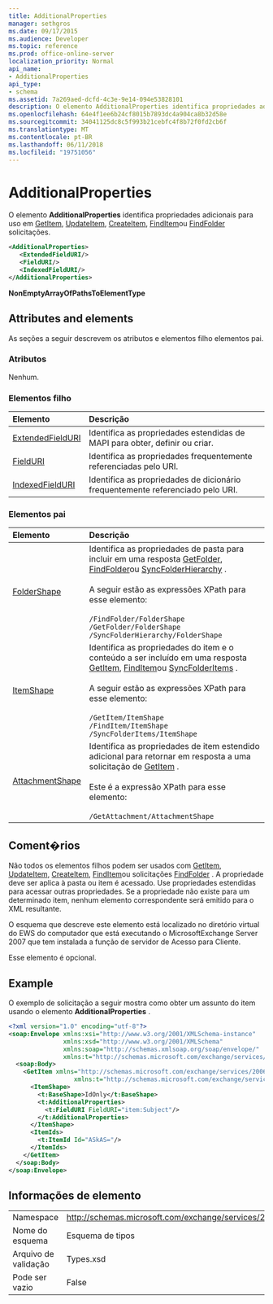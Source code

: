 ```yaml
---
title: AdditionalProperties
manager: sethgros
ms.date: 09/17/2015
ms.audience: Developer
ms.topic: reference
ms.prod: office-online-server
localization_priority: Normal
api_name:
- AdditionalProperties
api_type:
- schema
ms.assetid: 7a269aed-dcfd-4c3e-9e14-094e53828101
description: O elemento AdditionalProperties identifica propriedades adicionais para uso em GetItem, UpdateItem, CreateItem, FindItem ou FindFolder solicitações.
ms.openlocfilehash: 64e4f1ee6b24cf8015b7893dc4a904ca8b32d58e
ms.sourcegitcommit: 34041125dc8c5f993b21cebfc4f8b72f0fd2cb6f
ms.translationtype: MT
ms.contentlocale: pt-BR
ms.lasthandoff: 06/11/2018
ms.locfileid: "19751056"
---
```

# <a name="additionalproperties"></a>AdditionalProperties

O elemento **AdditionalProperties** identifica propriedades adicionais para uso em [GetItem](getitem.md), [UpdateItem](updateitem.md), [CreateItem](createitem.md), [FindItem](finditem.md)ou [FindFolder](findfolder.md) solicitações. 
  
```xml
<AdditionalProperties>
   <ExtendedFieldURI/>
   <FieldURI/>
   <IndexedFieldURI/>
</AdditionalProperties>
```

 **NonEmptyArrayOfPathsToElementType**
## <a name="attributes-and-elements"></a>Attributes and elements

As seções a seguir descrevem os atributos e elementos filho elementos pai.
  
### <a name="attributes"></a>Atributos

Nenhum.
  
### <a name="child-elements"></a>Elementos filho

|**Elemento**|**Descrição**|
|:-----|:-----|
|[ExtendedFieldURI](extendedfielduri.md) <br/> |Identifica as propriedades estendidas de MAPI para obter, definir ou criar.  <br/> |
|[FieldURI](fielduri.md) <br/> |Identifica as propriedades frequentemente referenciadas pelo URI.  <br/> |
|[IndexedFieldURI](indexedfielduri.md) <br/> |Identifica as propriedades de dicionário frequentemente referenciado pelo URI.  <br/> |
   
### <a name="parent-elements"></a>Elementos pai

|**Elemento**|**Descrição**|
|:-----|:-----|
|[FolderShape](foldershape.md) <br/> | Identifica as propriedades de pasta para incluir em uma resposta [GetFolder](getfolder.md), [FindFolder](findfolder.md)ou [SyncFolderHierarchy](syncfolderhierarchy.md) .<br/><br/>  A seguir estão as expressões XPath para esse elemento:<br/><br/>  `/FindFolder/FolderShape` <br/>  `/GetFolder/FolderShape` <br/>  `/SyncFolderHierarchy/FolderShape` <br/> |
|[ItemShape](itemshape.md) <br/> | Identifica as propriedades do item e o conteúdo a ser incluído em uma resposta [GetItem](getitem.md), [FindItem](finditem.md)ou [SyncFolderItems](syncfolderitems.md) .<br/><br/>  A seguir estão as expressões XPath para esse elemento:<br/><br/>  `/GetItem/ItemShape` <br/>  `/FindItem/ItemShape` <br/>  `/SyncFolderItems/ItemShape` <br/> |
|[AttachmentShape](attachmentshape.md) <br/> |Identifica as propriedades de item estendido adicional para retornar em resposta a uma solicitação de [GetItem](getitem.md) .<br/><br/> Este é a expressão XPath para esse elemento:<br/><br/>  `/GetAttachment/AttachmentShape` <br/> |
   
## <a name="remarks"></a>Coment�rios

Não todos os elementos filhos podem ser usados com [GetItem](getitem.md), [UpdateItem](updateitem.md), [CreateItem](createitem.md), [FindItem](finditem.md)ou solicitações [FindFolder](findfolder.md) . A propriedade deve ser aplica à pasta ou item é acessado. Use propriedades estendidas para acessar outras propriedades. Se a propriedade não existe para um determinado item, nenhum elemento correspondente será emitido para o XML resultante. 
  
O esquema que descreve este elemento está localizado no diretório virtual do EWS do computador que está executando o MicrosoftExchange Server 2007 que tem instalada a função de servidor de Acesso para Cliente. 
  
Esse elemento é opcional.
  
## <a name="example"></a>Example

O exemplo de solicitação a seguir mostra como obter um assunto do item usando o elemento **AdditionalProperties** . 
  
```XML
<?xml version="1.0" encoding="utf-8"?>
<soap:Envelope xmlns:xsi="http://www.w3.org/2001/XMLSchema-instance"
               xmlns:xsd="http://www.w3.org/2001/XMLSchema"
               xmlns:soap="http://schemas.xmlsoap.org/soap/envelope/"
               xmlns:t="http://schemas.microsoft.com/exchange/services/2006/types">
  <soap:Body>
    <GetItem xmlns="http://schemas.microsoft.com/exchange/services/2006/messages" 
                  xmlns:t="http://schemas.microsoft.com/exchange/services/2006/types">
      <ItemShape>
        <t:BaseShape>IdOnly</t:BaseShape>
        <t:AdditionalProperties>
          <t:FieldURI FieldURI="item:Subject"/>
        </t:AdditionalProperties>
      </ItemShape>
      <ItemIds>
        <t:ItemId Id="ASkAS="/>
      </ItemIds>
    </GetItem>
  </soap:Body>
</soap:Envelope>
```

## <a name="element-information"></a>Informações de elemento

|||
|:-----|:-----|
|Namespace  <br/> |http://schemas.microsoft.com/exchange/services/2006/types  <br/> |
|Nome do esquema  <br/> |Esquema de tipos  <br/> |
|Arquivo de validação  <br/> |Types.xsd  <br/> |
|Pode ser vazio  <br/> |False  <br/> |
   

